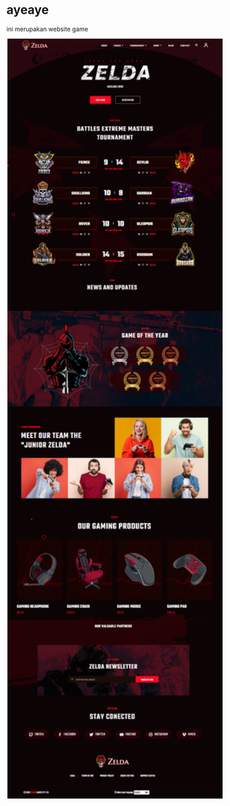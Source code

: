 # ayeaye
ini merupakan website game
<div align="center">
    <img src="/assets/Game.png" width="500px"</img>
</div>

